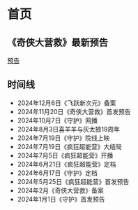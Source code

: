 # 首页
## 《奇侠大营救》最新预告
[预告](//player.bilibili.com/player.html?isOutside=true&aid=113605290889182&bvid=BV17MizYBEAy&cid=27207797618&p=1 ':include')
## 时间线
- 2024年12月6日《飞跃新次元》备案
- 2024年11月20日《奇侠大营救》首发预告
- 2024年10月7日《守护》网播
- 2024年8月3日喜羊羊与灰太狼19周年
- 2024年7月19日《守护》院线上映
- 2024年7月19日《疯狂超能营》大结局
- 2024年7月5日《疯狂超能营》开播
- 2024年6月21日《疯狂超能营》定档
- 2024年6月17日《守护》定档
- 2024年5月25日《疯狂超能营》首发预告
- 2024年2月《奇侠大营救》备案
- 2024年1月1日《守护》首发预告
